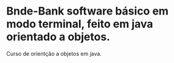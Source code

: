 # Bnde-Bank software básico em modo terminal, feito em java orientado a objetos.
Curso de orientção a objetos em java.

